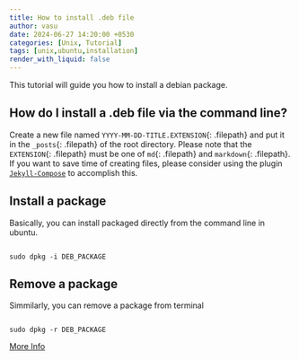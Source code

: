 ```yaml
---
title: How to install .deb file
author: vasu
date: 2024-06-27 14:20:00 +0530
categories: [Unix, Tutorial]
tags: [unix,ubuntu,installation]
render_with_liquid: false
---
```


This tutorial will guide you how to install a debian package.

## How do I install a .deb file via the command line?

Create a new file named `YYYY-MM-DD-TITLE.EXTENSION`{: .filepath} and put it in the `_posts`{: .filepath} of the root directory. Please note that the `EXTENSION`{: .filepath} must be one of `md`{: .filepath} and `markdown`{: .filepath}. If you want to save time of creating files, please consider using the plugin [`Jekyll-Compose`](https://github.com/jekyll/jekyll-compose) to accomplish this.

## Install a package

Basically, you can install packaged directly from the command line in ubuntu.

```

sudo dpkg -i DEB_PACKAGE

```

## Remove a package

Simmilarly, you can remove a package from terminal

```

sudo dpkg -r DEB_PACKAGE

```

[More Info](https://askubuntu.com/questions/40779/how-do-i-install-a-deb-file-via-the-command-line)
